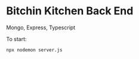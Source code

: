 # Bitchin Kitchen Back End

Mongo, Express, Typescript

To start:

```bash
npx nodemon server.js
```
